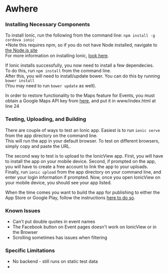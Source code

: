 # Awhere

### Installing Necessary Components

To install Ionic, run the following from the command line: `npm install -g cordova ionic`  
*Note this requires npm, so if you do not have Node installed, navigate to [the Node.js site](https://nodejs.org/en/)  
For more information on installing Ionic, [look here](http://ionicframework.com/getting-started/).

If Ionic installs successfully, you now need to install a few dependecies.  
To do this, run `npm install` from the command line.  
After this, you will need to install/update bower. You can do this by running `bower install`  
(You may need to run `bower update` as well).

In order to restore functionality to the Maps feature for Events, you must obtain a Google Maps API key from [here](https://developers.google.com/maps/documentation/javascript/get-api-key#key), and put it in www/index.html at line 24


### Testing, Uploading, and Building

There are couple of ways to test an Ionic app. Easiest is to run `ionic serve` from the app directory on the command line.  
This will run the app in your default browser. To test on different browsers, simply copy and paste the URL.

The second way to test is to upload to the IonicView app. First, you will have to install the app on your mobile device. Second, if prompted on the app, you will have to create a free account to link the app to your uploads.  
Finally, run `ionic upload` from the app directory on your command line, and enter your login information if prompted. Now, once you open IonicView on your mobile device, you should see your app listed.

When the time comes you want to build the app for publishing to either the App Store or Google Play, follow the instructions [here to do so](http://ionicframework.com/docs/guide/publishing.html).

### Known Issues

* Can't put double quotes in event names
* The Facebook button on Event pages doesn't work on IonicView or in the Browser
* Scrolling sometimes has issues when filtering

### Specific Limitations

* No backend - still runs on static test data
* 
